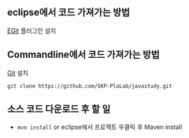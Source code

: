 ## eclipse에서 코드 가져가는 방법
[EGit](http://eclipse.org/egit/download/) 플러그인 설치 
## Commandline에서 코드 가져가는 방법 
[Git](http://git-scm.com/downloads) 설치 

`git clone https://github.com/SKP-PlaLab/javastudy.git`

## 소스 코드 다운로드 후 할 일 
- `mvn install` or eclipse에서 프로젝트 우클릭 후 Maven install